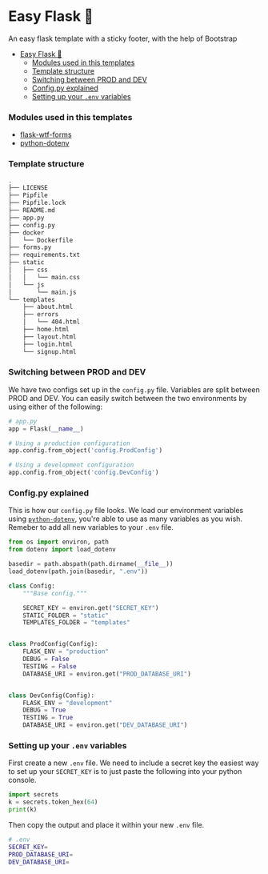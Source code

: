 # Easy Flask 🥳

An easy flask template with a sticky footer, with the help of Bootstrap

- [Easy Flask 🥳](#easy-flask-)
    - [Modules used in this templates](#modules-used-in-this-templates)
    - [Template structure](#template-structure)
    - [Switching between PROD and DEV](#switching-between-prod-and-dev)
    - [Config.py explained](#configpy-explained)
    - [Setting up your `.env` variables](#setting-up-your-env-variables)

### Modules used in this templates

- [flask-wtf-forms](https://flask-wtf.readthedocs.io/en/stable/)
- [python-dotenv](https://github.com/theskumar/python-dotenv)

### Template structure

```bash
.
├── LICENSE
├── Pipfile
├── Pipfile.lock
├── README.md
├── app.py
├── config.py
├── docker
│   └── Dockerfile
├── forms.py
├── requirements.txt
├── static
│   ├── css
│   │   └── main.css
│   └── js
│       └── main.js
└── templates
    ├── about.html
    ├── errors
    │   └── 404.html
    ├── home.html
    ├── layout.html
    ├── login.html
    └── signup.html
```

### Switching between PROD and DEV

We have two configs set up in the `config.py` file. Variables are split between PROD and DEV. You can easily switch between the two environments by using either of the following:

```python
# app.py
app = Flask(__name__)

# Using a production configuration
app.config.from_object('config.ProdConfig')

# Using a development configuration
app.config.from_object('config.DevConfig')
```

### Config.py explained

This is how our `config.py` file looks. We load our environment variables using [`python-dotenv`](https://pypi.org/project/python-dotenv/), you're able to use as many variables as you wish. Remeber to add all new variables to your `.env` file.

```python
from os import environ, path
from dotenv import load_dotenv

basedir = path.abspath(path.dirname(__file__))
load_dotenv(path.join(basedir, ".env"))

class Config:
    """Base config."""

    SECRET_KEY = environ.get("SECRET_KEY")
    STATIC_FOLDER = "static"
    TEMPLATES_FOLDER = "templates"


class ProdConfig(Config):
    FLASK_ENV = "production"
    DEBUG = False
    TESTING = False
    DATABASE_URI = environ.get("PROD_DATABASE_URI")


class DevConfig(Config):
    FLASK_ENV = "development"
    DEBUG = True
    TESTING = True
    DATABASE_URI = environ.get("DEV_DATABASE_URI")
```

### Setting up your `.env` variables

First create a new `.env` file. We need to include a secret key the easiest way to set up your `SECRET_KEY` is to just paste the following into your python console.

```python
import secrets
k = secrets.token_hex(64)
print(k)
```

Then copy the output and place it within your new `.env` file.

```bash
# .env
SECRET_KEY=
PROD_DATABASE_URI=
DEV_DATABASE_URI=
```
